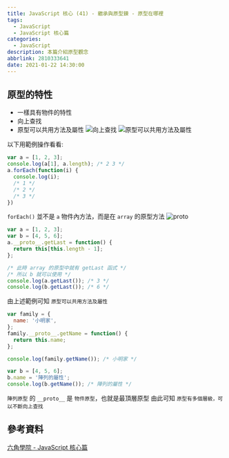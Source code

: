```yaml
---
title: JavaScript 核心 (41) - 繼承與原型鍊 - 原型在哪裡
tags:
  - JavaScript
  - JavaScript 核心篇
categories:
  - JavaScript
description: 本篇介紹原型觀念
abbrlink: 2810333641
date: 2021-01-22 14:30:00
---
```

## 原型的特性

* 一樣具有物件的特性
* 向上查找
* 原型可以共用方法及屬性
![向上查找](https://firebasestorage.googleapis.com/v0/b/cloud-f2e-blog.appspot.com/o/JavaScript%20%E6%A0%B8%E5%BF%83%20(41)%20-%20%E7%B9%BC%E6%89%BF%E8%88%87%E5%8E%9F%E5%9E%8B%E9%8D%8A%20-%20%E5%8E%9F%E5%9E%8B%E5%9C%A8%E5%93%AA%E8%A3%A1%2F%E6%93%B7%E5%8F%96.JPG?alt=media&token=23d4adb2-6b49-43b8-9e79-6fa064e0d35e)
![原型可以共用方法及屬性](https://firebasestorage.googleapis.com/v0/b/cloud-f2e-blog.appspot.com/o/JavaScript%20%E6%A0%B8%E5%BF%83%20(41)%20-%20%E7%B9%BC%E6%89%BF%E8%88%87%E5%8E%9F%E5%9E%8B%E9%8D%8A%20-%20%E5%8E%9F%E5%9E%8B%E5%9C%A8%E5%93%AA%E8%A3%A1%2F%E6%93%B7%E5%8F%962.JPG?alt=media&token=f8718d83-eeec-4368-aba4-c91b5e2720a9)

以下用範例操作看看:

``` JavaScript
var a = [1, 2, 3];
console.log(a[1], a.length); /* 2 3 */
a.forEach(function(i) {
  console.log(i);
  /* 1 */
  /* 2 */
  /* 3 */
})
```

`forEach()` 並不是 `a` 物件內方法，而是在 `array` 的原型方法
![__proto__](https://firebasestorage.googleapis.com/v0/b/cloud-f2e-blog.appspot.com/o/JavaScript%20%E6%A0%B8%E5%BF%83%20(41)%20-%20%E7%B9%BC%E6%89%BF%E8%88%87%E5%8E%9F%E5%9E%8B%E9%8D%8A%20-%20%E5%8E%9F%E5%9E%8B%E5%9C%A8%E5%93%AA%E8%A3%A1%2F__proto__.JPG?alt=media&token=580a91b1-1969-4d47-b36e-2e6922d8f31d)

``` JavaScript
var a = [1, 2, 3];
var b = [4, 5, 6];
a.__proto__.getLast = function() {
  return this[this.length - 1];
};

/* 此時 array 的原型中就有 getLast 函式 */
/* 所以 b 就可以使用 */
console.log(a.getLast()); /* 3 */
console.log(b.getLast()); /* 6 */
```

由上述範例可知 `原型可以共用方法及屬性`

``` JavaScript
var family = {
  name: '小明家',
};
family.__proto__.getName = function() {
  return this.name;
};

console.log(family.getName()); /* 小明家 */

var b = [4, 5, 6];
b.name = '陣列的屬性';
console.log(b.getName()); /* 陣列的屬性 */
```

`陣列原型` 的 `__proto__` 是 `物件原型`，也就是最頂層原型
由此可知 `原型有多個層級，可以不斷向上查找`

## 參考資料

[六角學院 - JavaScript 核心篇](https://www.hexschool.com/courses/js-core.html)
